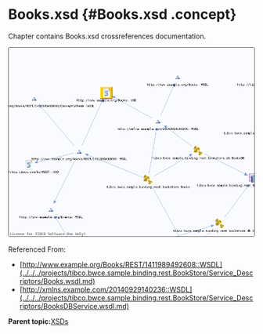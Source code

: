 # Books.xsd {#Books.xsd .concept}

Chapter contains Books.xsd crossreferences documentation.

![](cross_http___www.example.org_Books__XSD.png)

Referenced From:

-   [http://www.example.org/Books/REST/1411989492608::WSDL](../../../projects/tibco.bwce.sample.binding.rest.BookStore/Service_Descriptors/Books.wsdl.md)
-   [http://xmlns.example.com/20140929140236::WSDL](../../../projects/tibco.bwce.sample.binding.rest.BookStore/Service_Descriptors/BooksDBService.wsdl.md)

**Parent topic:**[XSDs](../../../cross/dependencies/xsds/xsds.md)

